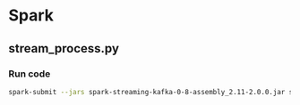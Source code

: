 # Spark

## stream_process.py


### Run code
```sh
spark-submit --jars spark-streaming-kafka-0-8-assembly_2.11-2.0.0.jar stream_process.py stock-analyzer average-stock-price 192.168.99.100:9092
```